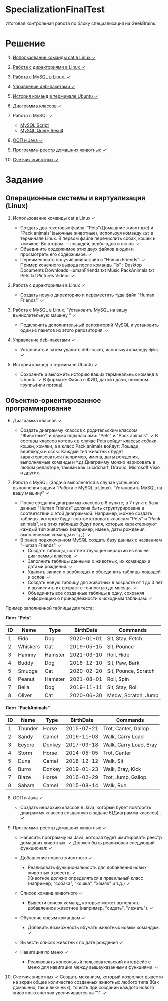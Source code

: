 # SpecializationFinalTest
Итоговая контрольная работа по блоку специализация на GeekBrains.

# Решение

1. [Использование команды cat в Linux ✓](https://github.com/frufrok/SpecializationFinalTest/blob/main/OS_Virtualization.md)

2. [Работа с директориями в Linux ✓](https://github.com/frufrok/SpecializationFinalTest/blob/main/OS_Virtualization.md)

3. [Работа с MySQL в Linux. ✓](https://github.com/frufrok/SpecializationFinalTest/blob/main/OS_Virtualization.md)

4. [Управление deb-пакетами ✓](https://github.com/frufrok/SpecializationFinalTest/blob/main/OS_Virtualization.md)

5. [История команд в терминале Ubuntu ✓](https://github.com/frufrok/SpecializationFinalTest/blob/main/OS_Virtualization.md)

6. [Диаграмма классов ✓](https://github.com/frufrok/SpecializationFinalTest/blob/main/%D0%94%D0%B8%D0%B0%D0%B3%D1%80%D0%B0%D0%BC%D0%BC%D0%B0_%D0%BA%D0%BB%D0%B0%D1%81%D1%81%D0%BE%D0%B2.drawio.html)

7. Работа с MySQL ✓
   - [MySQL Script](https://github.com/frufrok/SpecializationFinalTest/blob/main/MySQL_Script.sql)
   - [MySQL Query Result](https://github.com/frufrok/SpecializationFinalTest/blob/main/MySQL_Result.csv)

8. [ООП и Java ✓](https://github.com/frufrok/SpecializationFinalTest/tree/main/srs/main/java/HumanFriends)

9. [Программа-реестр домашних животных ✓](https://github.com/frufrok/SpecializationFinalTest/tree/main/srs/main/java/PetRegister)

10. [Счетчик животных ✓](https://github.com/frufrok/SpecializationFinalTest/blob/main/srs/main/java/HumanFriends/Counter.java)

# Задание

## Операционные системы и виртуализация (Linux)

1. Использование команды cat в Linux ✓
   - Создать два текстовых файла: "Pets"(Домашние животные) и "Pack animals"(вьючные животные), используя команду `cat` в терминале Linux. В первом файле перечислить собак, кошек и хомяков. Во втором — лошадей, верблюдов и ослов. ✓
   - Объединить содержимое этих двух файлов в один и просмотреть его содержимое. ✓
   - Переименовать получившийся файл в "Human Friends". ✓
Пример конечного вывода после команды “ls” :
Desktop Documents Downloads  HumanFriends.txt  Music  PackAnimals.txt  Pets.txt  Pictures  Videos ✓

2. Работа с директориями в Linux ✓
   - Создать новую директорию и переместить туда файл "Human Friends". ✓

3. Работа с MySQL в Linux. “Установить MySQL на вашу вычислительную машину ” ✓
   - Подключить дополнительный репозиторий MySQL и установить один из пакетов из этого репозитория. ✓

4. Управление deb-пакетами ✓
   - Установить и затем удалить deb-пакет, используя команду `dpkg`. ✓

5. История команд в терминале Ubuntu ✓
   - Сохранить и выложить историю ваших терминальных команд в Ubuntu. ✓
В формате: Файла с ФИО, датой сдачи, номером группы(или потока)


## Объектно-ориентированное программирование 

6. Диаграмма классов ✓
   - Создать диаграмму классов с родительским классом "Животные", и двумя подклассами: "Pets" и "Pack animals". ✓
В составы классов которых в случае Pets войдут классы: собаки, кошки, хомяки, а в класс Pack animals войдут: Лошади, верблюды и ослы.
Каждый тип животных будет характеризоваться (например, имена, даты рождения, выполняемые команды и т.д)
Диаграмму можно нарисовать в любом редакторе, такими как Lucidchart, Draw.io, Microsoft Visio и других.

7. Работа с MySQL (Задача выполняется в случае успешного выполнения задачи “Работа с MySQL в Linux). “Установить MySQL на вашу машину” ✓

    - После создания диаграммы классов в 6 пункте, в 7 пункте база данных "Human Friends" должна быть структурирована в соответствии с этой диаграммой. Например, можно создать таблицы, которые будут соответствовать классам "Pets" и "Pack animals", и в этих таблицах будут поля, которые характеризуют каждый тип животных (например, имена, даты рождения, выполняемые команды и т.д.). ✓
    - В ранее подключенном MySQL создать базу данных с названием "Human Friends". ✓
        - Создать таблицы, соответствующие иерархии из вашей диаграммы классов. ✓
        - Заполнить таблицы данными о животных, их командах и датами рождения. ✓
        - Удалить записи о верблюдах и объединить таблицы лошадей и ослов. ✓
        - Создать новую таблицу для животных в возрасте от 1 до 3 лет и вычислить их возраст с точностью до месяца. ✓
        - Объединить все созданные таблицы в одну, сохраняя информацию о принадлежности к исходным таблицам. ✓

Пример заполненной таблицы для теста:

**Лист "Pets"**

|      ID     |      Name       |      Type      |      BirthDate     |      Commands                 |
|-------------|-----------------|----------------|--------------------|-------------------------------|
|     1       |     Fido        |     Dog        |     2020-01-01     |     Sit, Stay,   Fetch        |
|     2       |     Whiskers    |     Cat        |     2019-05-15     |     Sit, Pounce               |
|     3       |     Hammy       |     Hamster    |     2021-03-10     |     Roll, Hide                |
|     4       |     Buddy       |     Dog        |     2018-12-10     |     Sit, Paw, Bark            |
|     5       |     Smudge      |     Cat        |     2020-02-20     |     Sit, Pounce,   Scratch    |
|     6       |     Peanut      |     Hamster    |     2021-08-01     |     Roll, Spin                |
|     7       |     Bella       |     Dog        |     2019-11-11     |     Sit, Stay, Roll           |
|     8       |     Oliver      |     Cat        |     2020-06-30     |     Meow, Scratch,   Jump     |


 **Лист "PackAnimals"**

|      ID     |      Name      |      Type     |      BirthDate     |      Commands                   |
|-------------|----------------|---------------|--------------------|---------------------------------|
|     1       |     Thunder    |     Horse     |     2015-07-21     |     Trot, Canter,   Gallop      |
|     2       |     Sandy      |     Camel     |     2016-11-03     |     Walk, Carry   Load          |
|     3       |     Eeyore     |     Donkey    |     2017-09-18     |     Walk, Carry   Load, Bray    |
|     4       |     Storm      |     Horse     |     2014-05-05     |     Trot, Canter                |
|     5       |     Dune       |     Camel     |     2018-12-12     |     Walk, Sit                   |
|     6       |     Burro      |     Donkey    |     2019-01-23     |     Walk, Bray, Kick            |
|     7       |     Blaze      |     Horse     |     2016-02-29     |     Trot, Jump, Gallop          |
|     8       |     Sahara     |     Camel     |     2015-08-14     |     Walk, Run                   |


8. ООП и Java ✓
   - Создать иерархию классов в Java, который будет повторять диаграмму классов созданную в задаче 6(Диаграмма классов) . ✓

9. Программа-реестр домашних животных ✓
    - Написать программу на Java, которая будет имитировать реестр домашних животных. ✓
Должен быть реализован следующий функционал: ✓
    
    - Добавление нового животного ✓
        - Реализовать функциональность для добавления новых животных в реестр. ✓  
 Животное должно определяться в правильный класс (например, "собака", "кошка", "хомяк" и т.д.) ✓ 
        
 
    - Список команд животного ✓
        - Вывести список команд, которые может выполнять добавленное животное (например, "сидеть", "лежать"). ✓
        
    - Обучение новым командам ✓
        - Добавить возможность обучать животных новым командам. ✓
    - Вывести список животных по дате рождения ✓

    - Навигация по меню ✓
        - Реализовать консольный пользовательский интерфейс с меню для навигации между вышеуказанными функциями. ✓
        
10. Счетчик животных  ✓
Создать механизм, который позволяет вывести на экран общее количество созданных животных любого типа (Как домашних, так и вьючных), то есть при создании каждого нового животного счетчик увеличивается на “1”.  ✓